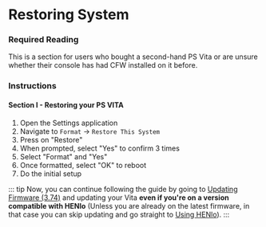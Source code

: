 # Restoring System

### Required Reading

This is a section for users who bought a second-hand PS Vita or are unsure whether their console has had CFW installed on it before.

### Instructions

#### Section I - Restoring your PS VITA

1. Open the Settings application
1. Navigate to `Format` -> `Restore This System`
1. Press <Btn btn="confirm" /> on "Restore"
1. When prompted, select "Yes" to confirm 3 times
1. Select "Format" and "Yes"
1. Once formatted, select "OK" to reboot
1. Do the initial setup

::: tip
Now, you can continue following the guide by going to [Updating Firmware (3.74)](updating-firmware-(3.74)) and updating your Vita **even if you're on a version compatible with HENlo** (Unless you are already on the latest firmware, in that case you can skip updating and go straight to [Using HENlo](using-henlo)).
:::
